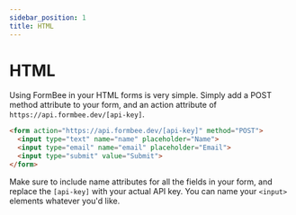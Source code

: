 ```yaml
---
sidebar_position: 1
title: HTML
---
```


# HTML

Using FormBee in your HTML forms is very simple. Simply add a POST method attribute to your form, and an action attribute of `https://api.formbee.dev/[api-key]`.

```html
<form action="https://api.formbee.dev/[api-key]" method="POST">
  <input type="text" name="name" placeholder="Name">
  <input type="email" name="email" placeholder="Email">
  <input type="submit" value="Submit">
</form>
```

Make sure to include name attributes for all the fields in your form, and replace the `[api-key]` with your actual API key. You can name your `<input>` elements whatever you'd like.

